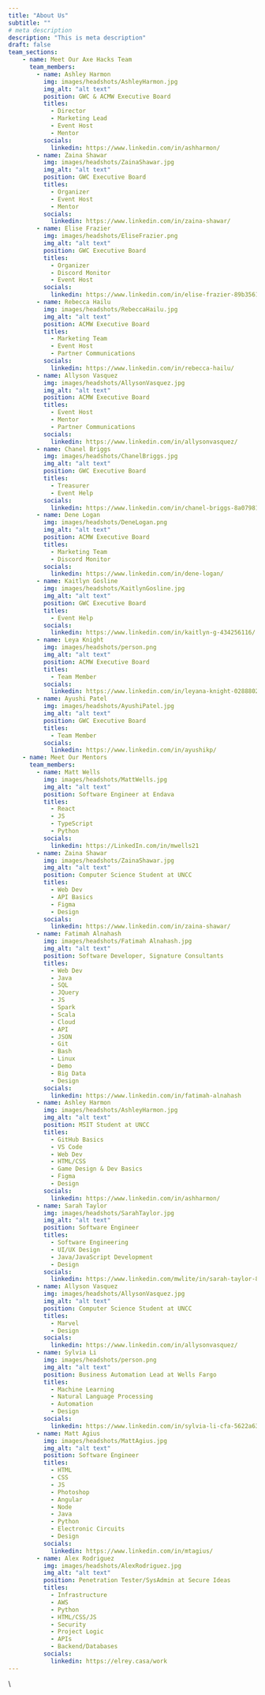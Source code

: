 ```yaml
---
title: "About Us"
subtitle: ""
# meta description
description: "This is meta description"
draft: false
team_sections:
    - name: Meet Our Axe Hacks Team
      team_members:
        - name: Ashley Harmon
          img: images/headshots/AshleyHarmon.jpg
          img_alt: "alt text"
          position: GWC & ACMW Executive Board
          titles:
            - Director
            - Marketing Lead
            - Event Host
            - Mentor
          socials:
            linkedin: https://www.linkedin.com/in/ashharmon/
        - name: Zaina Shawar
          img: images/headshots/ZainaShawar.jpg
          img_alt: "alt text" 
          position: GWC Executive Board
          titles:
            - Organizer
            - Event Host
            - Mentor
          socials:
            linkedin: https://www.linkedin.com/in/zaina-shawar/
        - name: Elise Frazier
          img: images/headshots/EliseFrazier.png
          img_alt: "alt text"
          position: GWC Executive Board
          titles:
            - Organizer
            - Discord Monitor
            - Event Host
          socials:
            linkedin: https://www.linkedin.com/in/elise-frazier-89b356180/
        - name: Rebecca Hailu
          img: images/headshots/RebeccaHailu.jpg
          img_alt: "alt text"
          position: ACMW Executive Board
          titles:
            - Marketing Team
            - Event Host
            - Partner Communications
          socials:
            linkedin: https://www.linkedin.com/in/rebecca-hailu/
        - name: Allyson Vasquez
          img: images/headshots/AllysonVasquez.jpg
          img_alt: "alt text"
          position: ACMW Executive Board
          titles:
            - Event Host
            - Mentor
            - Partner Communications
          socials:
            linkedin: https://www.linkedin.com/in/allysonvasquez/
        - name: Chanel Briggs
          img: images/headshots/ChanelBriggs.jpg
          img_alt: "alt text"
          position: GWC Executive Board
          titles:
            - Treasurer
            - Event Help
          socials:
            linkedin: https://www.linkedin.com/in/chanel-briggs-8a0798170/
        - name: Dene Logan
          img: images/headshots/DeneLogan.png
          img_alt: "alt text"
          position: ACMW Executive Board
          titles:
            - Marketing Team
            - Discord Monitor
          socials:
            linkedin: https://www.linkedin.com/in/dene-logan/
        - name: Kaitlyn Gosline
          img: images/headshots/KaitlynGosline.jpg
          img_alt: "alt text"
          position: GWC Executive Board
          titles:
            - Event Help
          socials:
            linkedin: https://www.linkedin.com/in/kaitlyn-g-434256116/
        - name: Leya Knight
          img: images/headshots/person.png
          img_alt: "alt text"
          position: ACMW Executive Board
          titles:
            - Team Member
          socials:
            linkedin: https://www.linkedin.com/in/leyana-knight-028880221/
        - name: Ayushi Patel
          img: images/headshots/AyushiPatel.jpg
          img_alt: "alt text"
          position: GWC Executive Board
          titles:
            - Team Member
          socials:
            linkedin: https://www.linkedin.com/in/ayushikp/
    - name: Meet Our Mentors
      team_members:
        - name: Matt Wells
          img: images/headshots/MattWells.jpg
          img_alt: "alt text"
          position: Software Engineer at Endava
          titles:
            - React
            - JS
            - TypeScript
            - Python
          socials:
            linkedin: https://LinkedIn.com/in/mwells21
        - name: Zaina Shawar
          img: images/headshots/ZainaShawar.jpg
          img_alt: "alt text"
          position: Computer Science Student at UNCC
          titles:
            - Web Dev
            - API Basics
            - Figma
            - Design
          socials:
            linkedin: https://www.linkedin.com/in/zaina-shawar/
        - name: Fatimah Alnahash
          img: images/headshots/Fatimah Alnahash.jpg
          img_alt: "alt text"
          position: Software Developer, Signature Consultants
          titles:
            - Web Dev
            - Java
            - SQL
            - JQuery
            - JS
            - Spark
            - Scala
            - Cloud
            - API
            - JSON
            - Git
            - Bash
            - Linux
            - Demo
            - Big Data
            - Design
          socials:
            linkedin: https://www.linkedin.com/in/fatimah-alnahash
        - name: Ashley Harmon
          img: images/headshots/AshleyHarmon.jpg
          img_alt: "alt text"
          position: MSIT Student at UNCC
          titles:
            - GitHub Basics
            - VS Code
            - Web Dev
            - HTML/CSS
            - Game Design & Dev Basics
            - Figma
            - Design
          socials:
            linkedin: https://www.linkedin.com/in/ashharmon/
        - name: Sarah Taylor
          img: images/headshots/SarahTaylor.jpg
          img_alt: "alt text"
          position: Software Engineer
          titles:
            - Software Engineering
            - UI/UX Design
            - Java/JavaScript Development
            - Design
          socials:
            linkedin: https://www.linkedin.com/mwlite/in/sarah-taylor-878927125
        - name: Allyson Vasquez
          img: images/headshots/AllysonVasquez.jpg
          img_alt: "alt text"
          position: Computer Science Student at UNCC
          titles:
            - Marvel
            - Design
          socials:
            linkedin: https://www.linkedin.com/in/allysonvasquez/
        - name: Sylvia Li
          img: images/headshots/person.png
          img_alt: "alt text"
          position: Business Automation Lead at Wells Fargo
          titles:
            - Machine Learning
            - Natural Language Processing
            - Automation
            - Design
          socials:
            linkedin: https://www.linkedin.com/in/sylvia-li-cfa-5622a63
        - name: Matt Agius
          img: images/headshots/MattAgius.jpg
          img_alt: "alt text"
          position: Software Engineer
          titles:
            - HTML
            - CSS
            - JS
            - Photoshop
            - Angular
            - Node
            - Java
            - Python
            - Electronic Circuits
            - Design
          socials:
            linkedin: https://www.linkedin.com/in/mtagius/
        - name: Alex Rodriguez
          img: images/headshots/AlexRodriguez.jpg
          img_alt: "alt text"
          position: Penetration Tester/SysAdmin at Secure Ideas
          titles:
            - Infrastructure
            - AWS
            - Python
            - HTML/CSS/JS
            - Security
            - Project Logic
            - APIs
            - Backend/Databases
          socials:
            linkedin: https://elrey.casa/work
---
```


\
